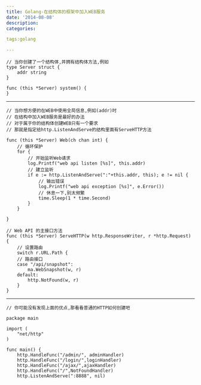 ```yaml
---
title: Golang-在结构体的框架中加入WEB服务
date: '2014-08-08'
description:
categories:

tags:golang

---
```


	// 当你创建了一个结构体,并拥有结构体方法,例如
	type Server struct {
		addr string
	}

	func (this *Server) system() {
	}

---

	// 当你想方便的在WEB中使用全局信息,例如(addr)时
	// 在结构中加入WEB服务是最好的办法
	// 对于属于你的结构体创建WEB只有一个要求
	// 那就是指定给http.ListenAndServe的结构里面有ServeHTTP方法

	func (this *Server) Web(ch chan int) {
		// 循环保护
		for {
			// 开始监听Web请求
			log.Printf("web api listen [%s]", this.addr)
			// 建立监听
			if e := http.ListenAndServe(":"+this.addr, this); e != nil {
				// 输出错误
				log.Printf("web api exception [%s]", e.Error())
				// 休息一下,别太频繁
				time.Sleep(1 * time.Second)
			}
		}

	}

	// Web API 的主接口方法
	func (this *Server) ServeHTTP(w http.ResponseWriter, r *http.Request) {
		// 设置路由
		switch r.URL.Path {
		// 路由接口
		case "/api/snapshot":
			ma.WebSnapshot(w, r)
		default:
			http.NotFound(w, r)
		}
	}

---

	// 你可能没有发现上面的优点,那看看普通的HTTP如何创建吧

	package main
	 
	import (
	    "net/http"
	)
	 
	func main() {
	    http.HandleFunc("/admin/", adminHandler)
	    http.HandleFunc("/login/",loginHandler)
	    http.HandleFunc("/ajax/",ajaxHandler)
	    http.HandleFunc("/",NotFoundHandler)
	    http.ListenAndServe(":8888", nil)	
